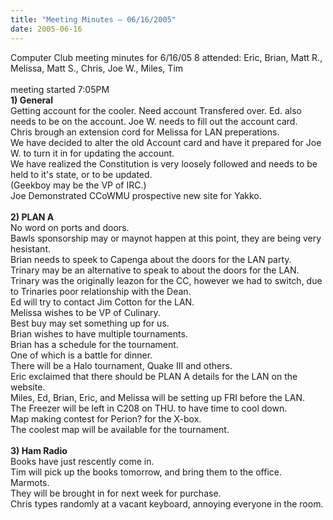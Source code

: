 ```yaml
---
title: "Meeting Minutes – 06/16/2005"
date: 2005-06-16
---
```

Computer Club meeting minutes for 6/16/05
8 attended: Eric, Brian, Matt R., Melissa, Matt S., Chris, Joe W., Miles, Tim<br>
<br>
meeting started 7:05PM<br>
<b>1) General</b><br>
Getting account for the cooler. Need account Transfered over. Ed. also needs to be on the account. Joe W. needs to fill out the account card.<br>
Chris brough an extension cord for Melissa for LAN preperations.<br>
We have decided to alter the old Account card and have it prepared for Joe W. to turn it in for updating the account.<br>
We have realized the Constitution is very loosely followed and needs to be held to it's state, or to be updated.<br>
(Geekboy may be the VP of IRC.)<br>
Joe Demonstrated CCoWMU prospective new site for Yakko.<br>
<br>
<b>2) PLAN A</b><br>
No word on ports and doors.<br>
Bawls sponsorship may or maynot happen at this point, they are being very hesistant.<br>
Brian needs to speek to Capenga about the doors for the LAN party.<br>
Trinary may be an alternative to speak to about the doors for the LAN.<br>
Trinary was the originally leazon for the CC, however we had to switch, due to Trinaries poor relationship with the Dean.<br>
Ed will try to contact Jim Cotton for the LAN.<br>
Melissa wishes to be VP of Culinary.<br>
Best buy may set something up for us.<br>
Brian wishes to have multiple tournaments.<br>
Brian has a schedule for the tournament.<br>
One of which is a battle for dinner.<BR>
There will be a Halo tournament, Quake III and others.<br>
Eric exclaimed that there should be PLAN A details for the LAN on the website.<br>
Miles, Ed, Brian, Eric, and Melissa will be setting up FRI before the LAN.<br>
The Freezer will be left in C208 on THU. to have time to cool down.<br>
Map making contest for Perion? for the X-box.<br> The coolest map will be available for the tournament.<br>
<br>
<b>3) Ham Radio</b><br>
Books have just rescently come in.<br>
Tim will pick up the books tomorrow, and bring them to the office.<br>
Marmots. <br>
They will be brought in for next week for purchase.<br>
Chris types randomly at a vacant keyboard, annoying everyone in the room.<br>

